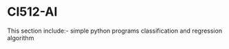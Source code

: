 # CI512-AI
This section include:-
  simple python programs
  classification and regression algorithm
